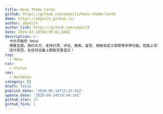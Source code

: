 ```yaml
---
title: Hexo Theme Cards
github: https://github.com/adymilk/hexo-theme-Cards
demo: https://adymilk.github.io/
author: adymilk
author_link: https://github.com/adymilk
date: 2024-02-18T04:49:02.846Z
description: >-
  卡片风格的 hexo
  博客主题。简约大方，支持打赏，评论、搜索、留言、相册自定义收款等多种功能。性能上实现最大优化，首页加载平均1.6秒，使用了图片懒加载，让用户访问更快，体验更好。色彩和文字采用最新的UI
  设计规范，在任何设备上都能完美显示！
ssg:
  - Hexo
css:
  - Stylus
cms:
  - Markdown
category: []
draft: false
publish_date: '2018-05-14T12:25:41Z'
update_date: '2020-09-24T14:44:14Z'
github_star: 23
github_fork: 1
---
```

